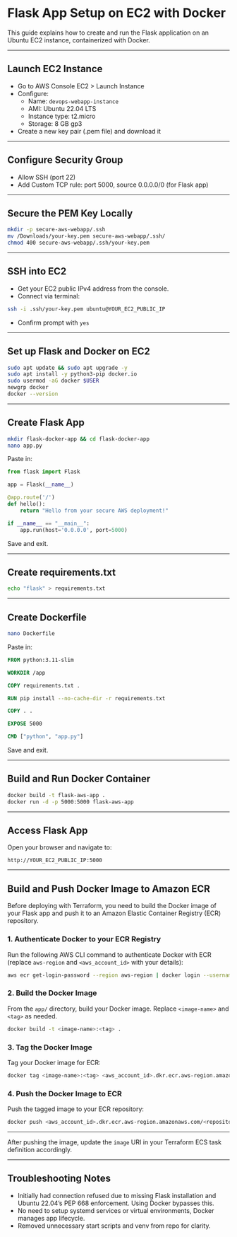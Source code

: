 # Flask App Setup on EC2 with Docker

This guide explains how to create and run the Flask application on an Ubuntu EC2 instance, containerized with Docker.

---

## Launch EC2 Instance

- Go to AWS Console EC2 > Launch Instance
- Configure:
  - Name: `devops-webapp-instance`
  - AMI: Ubuntu 22.04 LTS
  - Instance type: t2.micro
  - Storage: 8 GB gp3
- Create a new key pair (.pem file) and download it

---

## Configure Security Group

- Allow SSH (port 22)
- Add Custom TCP rule: port 5000, source 0.0.0.0/0 (for Flask app)

---

## Secure the PEM Key Locally

```bash
mkdir -p secure-aws-webapp/.ssh
mv /Downloads/your-key.pem secure-aws-webapp/.ssh/
chmod 400 secure-aws-webapp/.ssh/your-key.pem
```

---

## SSH into EC2

- Get your EC2 public IPv4 address from the console.
- Connect via terminal:

```bash
ssh -i .ssh/your-key.pem ubuntu@YOUR_EC2_PUBLIC_IP
```

- Confirm prompt with `yes`

---

## Set up Flask and Docker on EC2

```bash
sudo apt update && sudo apt upgrade -y
sudo apt install -y python3-pip docker.io
sudo usermod -aG docker $USER
newgrp docker
docker --version
```

---

## Create Flask App

```bash
mkdir flask-docker-app && cd flask-docker-app
nano app.py
```

Paste in:

```python
from flask import Flask

app = Flask(__name__)

@app.route('/')
def hello():
    return "Hello from your secure AWS deployment!"

if __name__ == "__main__":
    app.run(host='0.0.0.0', port=5000)
```

Save and exit.

---

## Create requirements.txt

```bash
echo "flask" > requirements.txt
```

---

## Create Dockerfile

```bash
nano Dockerfile
```

Paste in:

```Dockerfile
FROM python:3.11-slim

WORKDIR /app

COPY requirements.txt .

RUN pip install --no-cache-dir -r requirements.txt

COPY . .

EXPOSE 5000

CMD ["python", "app.py"]
```

Save and exit.

---

## Build and Run Docker Container

```bash
docker build -t flask-aws-app .
docker run -d -p 5000:5000 flask-aws-app
```

---

## Access Flask App

Open your browser and navigate to:

```
http://YOUR_EC2_PUBLIC_IP:5000
```

---

## Build and Push Docker Image to Amazon ECR

Before deploying with Terraform, you need to build the Docker image of your Flask app and push it to an Amazon Elastic Container Registry (ECR) repository.

### 1. Authenticate Docker to your ECR Registry

Run the following AWS CLI command to authenticate Docker with ECR (replace `aws-region` and `<aws_account_id>` with your details):

```bash
aws ecr get-login-password --region aws-region | docker login --username AWS --password-stdin <aws_account_id>.dkr.ecr.aws-region.amazonaws.com
```

### 2. Build the Docker Image

From the `app/` directory, build your Docker image. Replace `<image-name>` and `<tag>` as needed.

```bash
docker build -t <image-name>:<tag> .
```

### 3. Tag the Docker Image

Tag your Docker image for ECR:

```bash
docker tag <image-name>:<tag> <aws_account_id>.dkr.ecr.aws-region.amazonaws.com/<repository-name>:<tag>
```

### 4. Push the Docker Image to ECR

Push the tagged image to your ECR repository:

```bash
docker push <aws_account_id>.dkr.ecr.aws-region.amazonaws.com/<repository-name>:<tag>
```

---

After pushing the image, update the `image` URI in your Terraform ECS task definition accordingly.

---

## Troubleshooting Notes

- Initially had connection refused due to missing Flask installation and Ubuntu 22.04’s PEP 668 enforcement. Using Docker bypasses this.
- No need to setup systemd services or virtual environments, Docker manages app lifecycle.
- Removed unnecessary start scripts and venv from repo for clarity.

